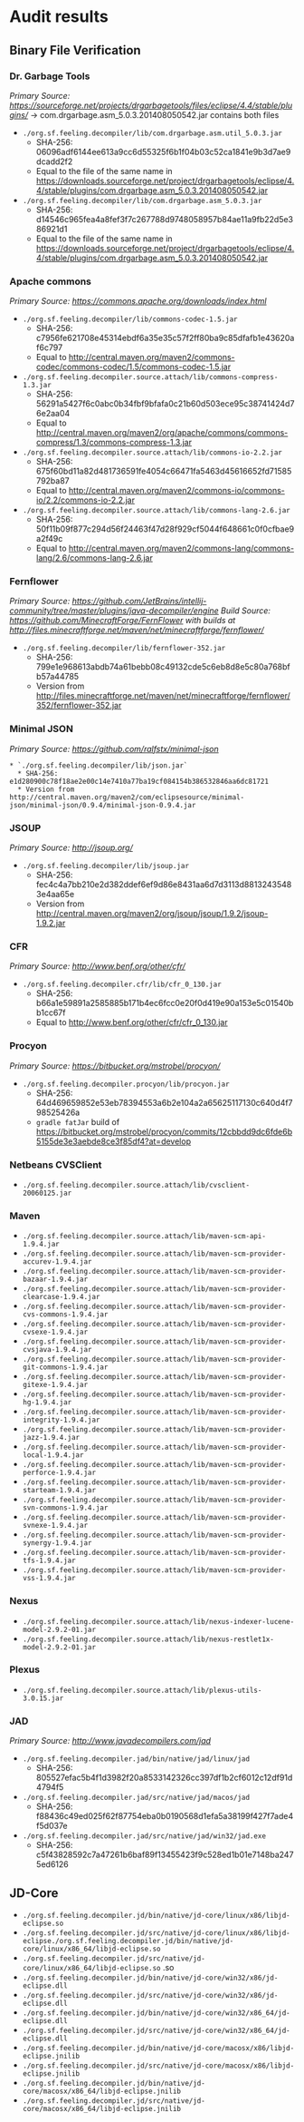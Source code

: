 # Audit results

## Binary File Verification

### Dr. Garbage Tools

_Primary Source: https://sourceforge.net/projects/drgarbagetools/files/eclipse/4.4/stable/plugins/_ -> com.drgarbage.asm_5.0.3.201408050542.jar contains both files

* `./org.sf.feeling.decompiler/lib/com.drgarbage.asm.util_5.0.3.jar`
  * SHA-256: 06096adf6144ee613a9cc6d55325f6b1f04b03c52ca1841e9b3d7ae9dcadd2f2
  * Equal to the file of the same name in https://downloads.sourceforge.net/project/drgarbagetools/eclipse/4.4/stable/plugins/com.drgarbage.asm_5.0.3.201408050542.jar
* `./org.sf.feeling.decompiler/lib/com.drgarbage.asm_5.0.3.jar`
  * SHA-256: d14546c965fea4a8fef3f7c267788d9748058957b84ae11a9fb22d5e386921d1
  * Equal to the file of the same name in https://downloads.sourceforge.net/project/drgarbagetools/eclipse/4.4/stable/plugins/com.drgarbage.asm_5.0.3.201408050542.jar


### Apache commons

_Primary Source: https://commons.apache.org/downloads/index.html_

* `./org.sf.feeling.decompiler/lib/commons-codec-1.5.jar`
  * SHA-256: c7956fe621708e45314ebdf6a35e35c57f2ff80ba9c85dfafb1e43620af6c797
  * Equal to http://central.maven.org/maven2/commons-codec/commons-codec/1.5/commons-codec-1.5.jar
* `./org.sf.feeling.decompiler.source.attach/lib/commons-compress-1.3.jar`
  * SHA-256: 56291a5427f6c0abc0b34fbf9bfafa0c21b60d503ece95c38741424d76e2aa04
  * Equal to http://central.maven.org/maven2/org/apache/commons/commons-compress/1.3/commons-compress-1.3.jar
* `./org.sf.feeling.decompiler.source.attach/lib/commons-io-2.2.jar`
  * SHA-256: 675f60bd11a82d481736591fe4054c66471fa5463d45616652fd71585792ba87
  * Equal to http://central.maven.org/maven2/commons-io/commons-io/2.2/commons-io-2.2.jar
* `./org.sf.feeling.decompiler.source.attach/lib/commons-lang-2.6.jar`
  * SHA-256: 50f11b09f877c294d56f24463f47d28f929cf5044f648661c0f0cfbae9a2f49c
  * Equal to http://central.maven.org/maven2/commons-lang/commons-lang/2.6/commons-lang-2.6.jar

### Fernflower
_Primary Source: https://github.com/JetBrains/intellij-community/tree/master/plugins/java-decompiler/engine_
_Build Source: https://github.com/MinecraftForge/FernFlower with builds at http://files.minecraftforge.net/maven/net/minecraftforge/fernflower/_
* `./org.sf.feeling.decompiler/lib/fernflower-352.jar`
  * SHA-256: 799e1e968613abdb74a61bebb08c49132cde5c6eb8d8e5c80a768bfb57a44785
  * Version from http://files.minecraftforge.net/maven/net/minecraftforge/fernflower/352/fernflower-352.jar

### Minimal JSON
_Primary Source: https://github.com/ralfstx/minimal-json_

    * `./org.sf.feeling.decompiler/lib/json.jar`
      * SHA-256: e1d280900c78f18ae2e00c14e7410a77ba19cf084154b386532846aa6dc81721
      * Version from http://central.maven.org/maven2/com/eclipsesource/minimal-json/minimal-json/0.9.4/minimal-json-0.9.4.jar

### JSOUP
_Primary Source: http://jsoup.org/_

* `./org.sf.feeling.decompiler/lib/jsoup.jar`
  * SHA-256: fec4c4a7bb210e2d382ddef6ef9d86e8431aa6d7d3113d88132435483e4aa65e
  * Version from http://central.maven.org/maven2/org/jsoup/jsoup/1.9.2/jsoup-1.9.2.jar

### CFR
_Primary Source: http://www.benf.org/other/cfr/_

* `./org.sf.feeling.decompiler.cfr/lib/cfr_0_130.jar`
  * SHA-256: b66a1e59891a2585885b171b4ec6fcc0e20f0d419e90a153e5c01540bb1cc67f
  * Equal to http://www.benf.org/other/cfr/cfr_0_130.jar

### Procyon
_Primary Source: https://bitbucket.org/mstrobel/procyon/_
* `./org.sf.feeling.decompiler.procyon/lib/procyon.jar`
  * SHA-256: 64d469659852e53eb78394553a6b2e104a2a65625117130c640d4f798525426a
  * `gradle fatJar` build of https://bitbucket.org/mstrobel/procyon/commits/12cbbdd9dc6fde6b5155de3e3aebde8ce3f85df4?at=develop

### Netbeans CVSClient

* `./org.sf.feeling.decompiler.source.attach/lib/cvsclient-20060125.jar`

### Maven

* `./org.sf.feeling.decompiler.source.attach/lib/maven-scm-api-1.9.4.jar`
* `./org.sf.feeling.decompiler.source.attach/lib/maven-scm-provider-accurev-1.9.4.jar`
* `./org.sf.feeling.decompiler.source.attach/lib/maven-scm-provider-bazaar-1.9.4.jar`
* `./org.sf.feeling.decompiler.source.attach/lib/maven-scm-provider-clearcase-1.9.4.jar`
* `./org.sf.feeling.decompiler.source.attach/lib/maven-scm-provider-cvs-commons-1.9.4.jar`
* `./org.sf.feeling.decompiler.source.attach/lib/maven-scm-provider-cvsexe-1.9.4.jar`
* `./org.sf.feeling.decompiler.source.attach/lib/maven-scm-provider-cvsjava-1.9.4.jar`
* `./org.sf.feeling.decompiler.source.attach/lib/maven-scm-provider-git-commons-1.9.4.jar`
* `./org.sf.feeling.decompiler.source.attach/lib/maven-scm-provider-gitexe-1.9.4.jar`
* `./org.sf.feeling.decompiler.source.attach/lib/maven-scm-provider-hg-1.9.4.jar`
* `./org.sf.feeling.decompiler.source.attach/lib/maven-scm-provider-integrity-1.9.4.jar`
* `./org.sf.feeling.decompiler.source.attach/lib/maven-scm-provider-jazz-1.9.4.jar`
* `./org.sf.feeling.decompiler.source.attach/lib/maven-scm-provider-local-1.9.4.jar`
* `./org.sf.feeling.decompiler.source.attach/lib/maven-scm-provider-perforce-1.9.4.jar`
* `./org.sf.feeling.decompiler.source.attach/lib/maven-scm-provider-starteam-1.9.4.jar`
* `./org.sf.feeling.decompiler.source.attach/lib/maven-scm-provider-svn-commons-1.9.4.jar`
* `./org.sf.feeling.decompiler.source.attach/lib/maven-scm-provider-svnexe-1.9.4.jar`
* `./org.sf.feeling.decompiler.source.attach/lib/maven-scm-provider-synergy-1.9.4.jar`
* `./org.sf.feeling.decompiler.source.attach/lib/maven-scm-provider-tfs-1.9.4.jar`
* `./org.sf.feeling.decompiler.source.attach/lib/maven-scm-provider-vss-1.9.4.jar`

### Nexus

* `./org.sf.feeling.decompiler.source.attach/lib/nexus-indexer-lucene-model-2.9.2-01.jar`
* `./org.sf.feeling.decompiler.source.attach/lib/nexus-restlet1x-model-2.9.2-01.jar`

### Plexus

* `./org.sf.feeling.decompiler.source.attach/lib/plexus-utils-3.0.15.jar`

### JAD
_Primary Source: http://www.javadecompilers.com/jad_

* `./org.sf.feeling.decompiler.jad/bin/native/jad/linux/jad`
  * SHA-256: 805527efac5b4f1d3982f20a8533142326cc397df1b2cf6012c12df91d4794f5
* `./org.sf.feeling.decompiler.jad/src/native/jad/macos/jad`
  * SHA-256: f88436c49ed025f62f87754eba0b0190568d1efa5a38199f427f7ade4f5d037e
* `./org.sf.feeling.decompiler.jad/src/native/jad/win32/jad.exe`
  * SHA-256: c5f43828592c7a47261b6baf89f13455423f9c528ed1b01e7148ba2475ed6126

## JD-Core

* `./org.sf.feeling.decompiler.jd/bin/native/jd-core/linux/x86/libjd-eclipse.so`
* `./org.sf.feeling.decompiler.jd/src/native/jd-core/linux/x86/libjd-eclipse./org.sf.feeling.decompiler.jd/bin/native/jd-core/linux/x86_64/libjd-eclipse.so`
* `./org.sf.feeling.decompiler.jd/src/native/jd-core/linux/x86_64/libjd-eclipse.so`
.so
* `./org.sf.feeling.decompiler.jd/bin/native/jd-core/win32/x86/jd-eclipse.dll`
* `./org.sf.feeling.decompiler.jd/src/native/jd-core/win32/x86/jd-eclipse.dll`
* `./org.sf.feeling.decompiler.jd/bin/native/jd-core/win32/x86_64/jd-eclipse.dll`
* `./org.sf.feeling.decompiler.jd/src/native/jd-core/win32/x86_64/jd-eclipse.dll`
* `./org.sf.feeling.decompiler.jd/bin/native/jd-core/macosx/x86/libjd-eclipse.jnilib`
* `./org.sf.feeling.decompiler.jd/src/native/jd-core/macosx/x86/libjd-eclipse.jnilib`
* `./org.sf.feeling.decompiler.jd/bin/native/jd-core/macosx/x86_64/libjd-eclipse.jnilib`
* `./org.sf.feeling.decompiler.jd/src/native/jd-core/macosx/x86_64/libjd-eclipse.jnilib`
